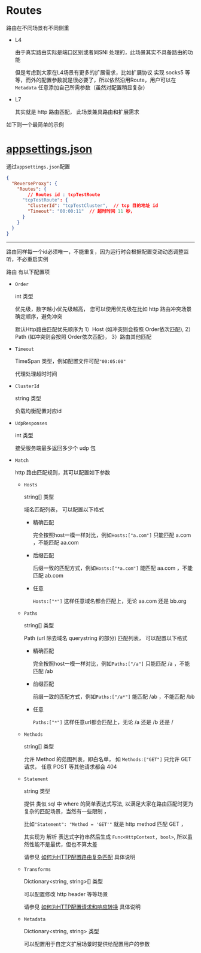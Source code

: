 # Routes

路由在不同场景有不同侧重

- L4 

    由于真实路由实际是端口区别或者同SNI 处理的，此场景其实不具备路由的功能

    但是考虑到大家在L4场景有更多的扩展需求，比如扩展协议 实现 socks5 等等，而外的配置参数就是很必要了，所以依然沿用Route，用户可以在 `Metadata` 任意添加自己所需参数（虽然对配置稍显复杂）

- L7

    其实就是 http 路由匹配， 此场景兼具路由和扩展需求

如下则一个最简单的示例

# [appsettings.json](#tab/json)

通过`appsettings.json`配置

``` json
{
  "ReverseProxy": {
    "Routes": {
        // Routes id : tcpTestRoute
      "tcpTestRoute": {
        "ClusterId": "tcpTestCluster",  // tcp 目的地址 id
        "Timeout": "00:00:11"  // 超时时间 11 秒， 
      }
    }
  }
}
```

---

路由同样每一个id必须唯一，不能重复，因为运行时会根据配置变动动态调整监听，不必重启实例

路由 有以下配置项

- `Order`

    int 类型

    优先级，数字越小优先级越高， 您可以使用优先级在比如 http 路由冲突场景确定顺序，避免冲突

    默认Http路由匹配优先顺序为 1）Host (如冲突则会按照 Order依次匹配), 2）Path (如冲突则会按照 Order依次匹配)， 3）路由其他匹配

- `Timeout`

    TimeSpan 类型，例如配置文件可配`"00:05:00"`

    代理处理超时时间

- `ClusterId`

    string 类型

    负载均衡配置对应id

- `UdpResponses`

    int 类型

    接受服务端最多返回多少个 udp 包

- `Match`

    http 路由匹配规则，其可以配置如下参数

    - `Hosts`

        string[] 类型

        域名匹配列表， 可以配置以下格式

        - 精确匹配

            完全按照host一模一样对比，例如`Hosts:["a.com"]` 只能匹配 a.com ，不能匹配 aa.com

        - 后缀匹配

            后缀一致的匹配方式，例如`Hosts:["*a.com"]` 能匹配 aa.com ，不能匹配 ab.com

        - 任意

            `Hosts:["*"]` 这样任意域名都会匹配上，无论 aa.com 还是 bb.org

    - `Paths`

        string[] 类型

        Path (url 除去域名 querystring 的部分) 匹配列表， 可以配置以下格式

        - 精确匹配

            完全按照host一模一样对比，例如`Paths:["/a"]` 只能匹配 /a ，不能匹配 /ab

        - 前缀匹配

            前缀一致的匹配方式，例如`Paths:["/a*"]` 能匹配 /ab ，不能匹配 /bb

        - 任意

            `Paths:["*"]` 这样任意url都会匹配上，无论 /a 还是 /b 还是 /

    - `Methods`

        string[] 类型

        允许 Method 的范围列表，即白名单， 如 `Methods:["GET"]` 只允许 GET 请求， 任意 POST 等其他请求都会 404

    - `Statement`

        string 类型

        提供 类似 sql 中 where 的简单表达式写法, 以满足大家在路由匹配时更为复杂的匹配场景，当然有一些限制 ， 
        
        比如`"Statement": "Method = 'GET'"` 就是 http method 匹配 GET ，
        
        其实现为 解析 表达式字符串然后生成 `Func<HttpContext, bool>`, 所以虽然性能不是最优，但也不算太差
        
        请参见 [如何为HTTP配置路由复杂匹配](/VKProxy.Doc/docs/statement) 具体说明

    - `Transforms`

        Dictionary<string, string>[] 类型

        可以配置修改 http header 等等场景

        请参见 [如何为HTTP配置请求和响应转换](/VKProxy.Doc/docs/transforms) 具体说明

    - `Metadata`

        Dictionary<string, string> 类型

        可以配置用于自定义扩展场景时提供给配置用户的参数